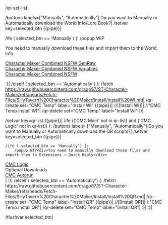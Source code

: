 /qr-set-list|

/buttons labels=["Manually", "Automatically"] Do you want to Manually or Automatically download the World Info/Lore Book?|
/setvar key=selected_btn {{pipe}}|

/ife ( selected_btn == 'Manually') {:
	/popup WIP<div>You need to manually download these files and import them to the World Info</div>
<div><a href="https://github.com/drago87/ST-Character-Maker/blob/main/Lorebooks/Character%20Maker%20Combined%20NSFW%20GenRaw.json">Character Maker Combined NSFW GenRaw</a></div>
<div><a href="https://github.com/drago87/ST-Character-Maker/blob/main/Lorebooks/Character%20Maker%20Combined%20NSFW%20Variables.json">Character Maker Combined NSFW Variables</a></div>
<div><a href="https://github.com/drago87/ST-Character-Maker/blob/main/Lorebooks/Character%20Maker%20Combined%20NSFW.json">Character Maker Combined NSFW</a></div>

:}|
/elseif ( selected_btn == 'Automatically') {:
	/fetch https://raw.githubusercontent.com/drago87/ST-Character-Maker/refs/heads/Fetch-Files/SillyTavern%20Character%20Maker/Install/Install%20WI.md|
	/qr-create set="CMC Temp" label="Install WI" {{pipe}}|
	//[[Install WI]]|
	/:"CMC Temp.Install WI"|
	/qr-delete set="CMC Temp" label="Install WI"
:}|

/setvar key=qr-list {{pipe}}|
/ife (('CMC Main' not in qr-list) and ('CMC Logic' not in qr-list)) {:
	/buttons labels=["Manually", "Automatically"] Do you want to Manually or Automatically download the QR scripts?|
	/setvar key=selected_btn {{pipe}}|
	
	/ife ( selected_btn == 'Manually') {:
		/popup WIP<div>You need to manually download these files and import them to Extensions → Quick Reply</div>
<div><a href="https://github.com/drago87/ST-Character-Maker/blob/main/Quick%20Reply%20Buttons/Character%20Maker%20V4.json">CMC Logic</a></div>
<div>Optional Downloads</div><div><a href="https://github.com/drago87/ST-Character-Maker/blob/main/Quick%20Reply%20Buttons/Autorun.json">CMC Autorun</a></div>|
	:}|
	/elseif ( selected_btn == 'Automatically') {:
		/fetch https://raw.githubusercontent.com/drago87/ST-Character-Maker/refs/heads/Fetch-Files/SillyTavern%20Character%20Maker/Install/Install%20QR.md|
		/qr-create set="CMC Temp" label="Install QR" {{pipe}}|
		//[[Install QR]]|
		/:"CMC Temp.Install QR"|
		/qr-delete set="CMC Temp" label="Install QR"|
	:}|
:}|

/flushvar selected_btn|